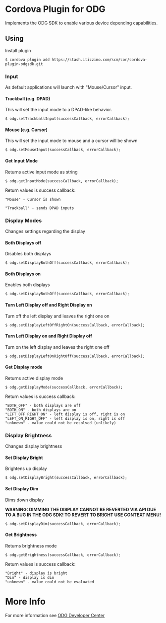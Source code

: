 # Cordova Plugin for ODG

Implements the ODG SDK to enable various device depending capabilities.

## Using
Install plugin

    $ cordova plugin add https://stash.itizzimo.com/scm/cor/cordova-plugin-odgsdk.git

### Input
As default applications will launch with "Mouse/Cursor" input.

#### Trackball (e.g. DPAD)
This will set the input mode to a DPAD-like behavior.

    $ odg.setTrackballInput(successCallback, errorCallback);
    
#### Mouse (e.g. Cursor)
This will set the input mode to mouse and a cursor will be shown

    $ odg.setMouseInput(successCallback, errorCallback);
    
#### Get Input Mode
Returns active input mode as string

    $ odg.getInputMode(successCallback, errorCallback);
    
Return values is success callback:

    "Mouse" - Cursor is shown 
    
    "Trackball" - sends DPAD inputs
    
    
### Display Modes
Changes settings regarding the display

#### Both Displays off
Disables both displays

    $ odg.setDisplayBothOff(successCallback, errorCallback);
    
#### Both Displays on
Enables both displays

    $ odg.setDisplayBothOff(successCallback, errorCallback);
    
#### Turn Left Display off and Right Display on
Turn off the left display and leaves the right one on

    $ odg.setDisplayLeftOffRightOn(successCallback, errorCallback);
    
#### Turn Left Display on and Right Display off
Turn on the left display and leaves the right one off

    $ odg.setDisplayLeftOnRightOff(successCallback, errorCallback);

#### Get Display mode
Returns active display mode

    $ odg.getDisplayMode(successCallback, errorCallback);
    
Return values is success callback:

    "BOTH_OFF" - both displays are off 
    "BOTH_ON" - both displays are on
    "LEFT_OFF_RIGHT_ON" - left display is off, right is on 
    "LEFT_ON_RIGHT_OFF" - left display is on, right is off 
    "unknown" - value could not be resolved (unlikely)

### Display Brightness
Changes display brightness

#### Set Display Bright
Brightens up display
 
    $ odg.setDisplayBright(successCallback, errorCallback);

#### Set Display Dim
Dims down display

**WARNING: DIMMING THE DISPLAY CANNOT BE REVERTED VIA API DUE TO A BUG IN THE ODG SDK!
TO REVERT TO BRIGHT USE CONTEXT MENU!**
 
    $ odg.setDisplayDim(successCallback, errorCallback);
    
#### Get Brightness
Returns brightness mode

    $ odg.getBrightness(successCallback, errorCallback);
    
Return values is success callback:

    "Bright" - display is bright 
    "Dim" - display is dim
    "unknown" - value could not be evaluated 

# More Info

For more information see [ODG Developer Center](https://developer.osterhoutgroup.com)
